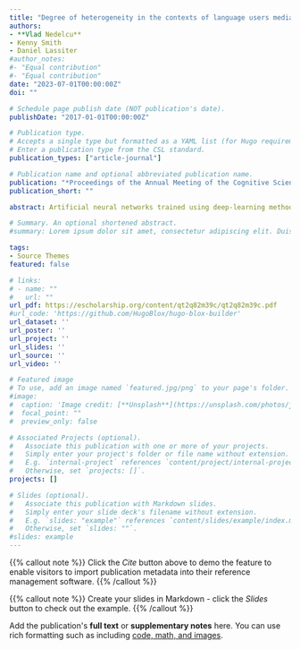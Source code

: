 ```yaml
---
title: "Degree of heterogeneity in the contexts of language users mediates the cognitive-communicative trade-off in semantic categorization"
authors:
- **Vlad Nedelcu**
- Kenny Smith
- Daniel Lassiter
#author_notes:
#- "Equal contribution"
#- "Equal contribution"
date: "2023-07-01T00:00:00Z"
doi: ""

# Schedule page publish date (NOT publication's date).
publishDate: "2017-01-01T00:00:00Z"

# Publication type.
# Accepts a single type but formatted as a YAML list (for Hugo requirements).
# Enter a publication type from the CSL standard.
publication_types: ["article-journal"]

# Publication name and optional abbreviated publication name.
publication: "*Proceedings of the Annual Meeting of the Cognitive Science Society, 45*"
publication_short: ""

abstract: Artificial neural networks trained using deep-learning methods to solve a simple reference game by optimizing a task-specific utility develop efficient semantic categorization systems that trade off complexity against informativeness, much like the category systems of human languages do. But what exact type of structures in the semantic space could result in efficient categories, and how are these structures shaped by the contexts of communication? We propose a NN model that moves beyond the minimal dyadic setup and show that the emergence of convexity, a property of semantic systems that facilitates this efficiency, is dependent on the amount of variability in communication contexts across partners. We use a method of input representation based on compositional vector embeddings that is able to achieve a higher level of communication success than regular non-compositional representation methods, and can achieve a better balance between maintaining the structure of the semantic space and optimizing utility.

# Summary. An optional shortened abstract.
#summary: Lorem ipsum dolor sit amet, consectetur adipiscing elit. Duis posuere tellus ac convallis placerat. Proin tincidunt #magna sed ex sollicitudin condimentum.

tags:
- Source Themes
featured: false

# links:
# - name: ""
#   url: ""
url_pdf: https://escholarship.org/content/qt2q82m39c/qt2q82m39c.pdf
#url_code: 'https://github.com/HugoBlox/hugo-blox-builder'
url_dataset: ''
url_poster: ''
url_project: ''
url_slides: ''
url_source: ''
url_video: ''

# Featured image
# To use, add an image named `featured.jpg/png` to your page's folder. 
#image:
#  caption: 'Image credit: [**Unsplash**](https://unsplash.com/photos/jdD8gXaTZsc)'
#  focal_point: ""
#  preview_only: false

# Associated Projects (optional).
#   Associate this publication with one or more of your projects.
#   Simply enter your project's folder or file name without extension.
#   E.g. `internal-project` references `content/project/internal-project/index.md`.
#   Otherwise, set `projects: []`.
projects: []

# Slides (optional).
#   Associate this publication with Markdown slides.
#   Simply enter your slide deck's filename without extension.
#   E.g. `slides: "example"` references `content/slides/example/index.md`.
#   Otherwise, set `slides: ""`.
#slides: example
---
```


{{% callout note %}}
Click the *Cite* button above to demo the feature to enable visitors to import publication metadata into their reference management software.
{{% /callout %}}

{{% callout note %}}
Create your slides in Markdown - click the *Slides* button to check out the example.
{{% /callout %}}

Add the publication's **full text** or **supplementary notes** here. You can use rich formatting such as including [code, math, and images](https://docs.hugoblox.com/content/writing-markdown-latex/).
